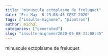 ```yaml
---
title: "minuscule ectoplasme de freluquet"
date: "Fri May  8 23:08:45 CEST 2020"
tags: ["insulte-mignone", "pipotron"]
author: m1ch3l
categories: ["generated"]
slug: "insulte-mignone/2020-05-08-23:08:45"
---
```


minuscule ectoplasme de freluquet

